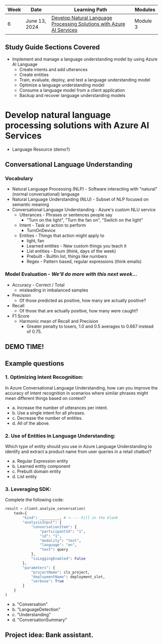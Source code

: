 | Week | Date         | Learning Path                                                                                                                                                                               | Modules                         |
|------|--------------|---------------------------------------------------------------------------------------------------------------------------------------------------------------------------------------------|---------------------------------|
| 6    | June 13, 2024 | [Develop Natural Language Processing Solutions with Azure AI Services](https://learn.microsoft.com/en-us/training/paths/develop-language-solutions-azure-ai/)                                | Module 3                        |

## Study Guide Sections Covered

* Implement and manage a language understanding model by using Azure AI Language
    - Create intents and add utterances
    - Create entities
    - Train, evaluate, deploy, and test a language understanding model
    - Optimize a language understanding model
    - Consume a language model from a client application
    - Backup and recover language understanding models

# Develop natural language processing solutions with Azure AI Services

* Language Resource (demo?)

## Conversational Language Understanding

### Vocabulary

- Natural Language Processing (NLP) - Software interacting with "natural" (normal conversational) language
- Natural Language Understanding (NLU) - Subset of NLP focused on semantic meaning
- Conversational Language Understanding - Azure's custom NLU service
    - Utterances - Phrases or sentences people say
        * "Turn on the light", "Turn the fan on", "Switch on the light"
    - Intent - Task or action to perform
        * TurnOnDevice
    - Entities - Things that action might apply to
        * light, fan
        - Learned entities - New custom things you teach it
        - List entities - Enum (think, days of the week)
        - Prebuilt - Builtin list, things like numbers
        - Regex - Pattern based, regular expressions (think emails)

### Model Evaluation - _We'll do more with this next week..._
- Accuracy - Correct / Total
    - misleading in imbalanced samples
- Precision
    - Of those predicted as positive, how many are actually positive?
- Recall
    - Of those that are actually positive, how many were caught?
- F1 Score
    - Harmonic mean of Recall and Precision
        * Greater penalty to losers, 1.0 and 0.5 averages to 0.667 instead of 0.75.

## DEMO TIME!

## Example questions


### 1. Optimizing Intent Recognition:

In Azure Conversational Language Understanding, how can you improve the accuracy of intent recognition in scenarios where similar phrases might mean different things based on context?
- a. Increase the number of utterances per intent.
- b. Use a single intent for all phrases.
- c. Decrease the number of entities.
- d. All of the above.

### 2. Use of Entities in Language Understanding:

Which type of entity should you use in Azure Language Understanding to identify and extract a product name from user queries in a retail chatbot?
- a. Regular Expression entity
- b. Learned entity component
- c. Prebuilt domain entity
- d. List entity

### 3. Leveraging SDK:

Complete the following code:

```python
result = client.analyze_conversation(
    task={
        "kind": _________, # <---- Fill in the blank
        "analysisInput": {
            "conversationItem": {
                "participantId": "1",
                "id": "1",
                "modality": "text",
                "language": "en",
                "text": query
            },
            "isLoggingEnabled": False
        },
        "parameters": {
            "projectName": cls_project,
            "deploymentName": deployment_slot,
            "verbose": True
        }
    }
)
```

- a. "Conversation"
- b. "LanguageDetection"
- c. "Understanding"
- d. "ConversationSummary"

## Project idea: Bank assistant.